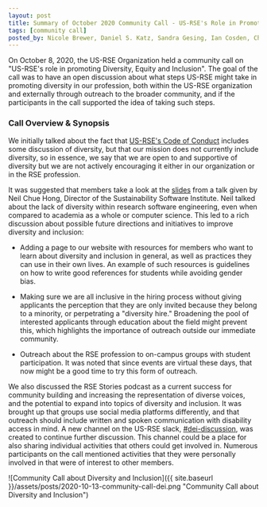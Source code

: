 ```yaml
---
layout: post
title: Summary of October 2020 Community Call - US-RSE's Role in Promoting Diversity, Equity and Inclusion
tags: [community call]
posted_by: Nicole Brewer, Daniel S. Katz, Sandra Gesing, Ian Cosden, Chris Hill
---
```


On October 8, 2020, the US-RSE Organization held a community call on "US-RSE's role in promoting Diversity, Equity and Inclusion". The goal of the call was to have an open discussion about what steps US-RSE might take in promoting diversity in our profession, both within the US-RSE organization and externally through outreach to the broader community, and if the participants in the call supported the idea of taking such steps.

### Call Overview & Synopsis

We initially talked about the fact that [US-RSE's Code of Conduct](https://us-rse.org/code-of-conduct/) includes some discussion of diversity, but that our mission does not currently include diversity, so in essence, we say that we are open to and supportive of diversity but we are not actively encouraging it either in our organization or in the RSE profession.

It was suggested that members take a look at the [slides](https://doi.org/10.6084/m9.figshare.12955094.v4) from a talk given by Neil Chue Hong, Director of the Sustainability Software Institute. Neil talked about the lack of diversity within research software engineering, even when compared to academia as a whole or computer science. This led to a rich discussion about possible future directions and initiatives to improve diversity and inclusion:

-   Adding a page to our website with resources for members who want to learn about diversity and inclusion in general, as well as practices they can use in their own lives. An example of such resources is guidelines on how to write good references for students while avoiding gender bias.

-   Making sure we are all inclusive in the hiring process without giving applicants the perception that they are only invited because they belong to a minority, or perpetrating a "diversity hire." Broadening the pool of interested applicants through education about the field might prevent this, which highlights the importance of outreach outside our immediate community.

-   Outreach about the RSE profession to on-campus groups with student participation. It was noted that since events are virtual these days, that now might be a good time to try this form of outreach.

We also discussed the RSE Stories podcast as a current success for community building and increasing the representation of diverse voices, and the potential to expand into topics of diversity and inclusion. It was brought up that groups use social media platforms differently, and that outreach should include written and spoken communication with disability access in mind. A new channel on the US-RSE slack, [\#dei-discussion](https://usrse.slack.com/archives/C01C8CJQ7AP), was created to continue further discussion. This channel could be a place for also sharing individual activities that others could get involved in. Numerous participants on the call mentioned activities that they were personally involved in that were of interest to other members.

![Community Call about Diversity and Inclusion]({{ site.baseurl }}/assets/posts/2020-10-13-community-call-dei.png "Community Call about Diversity and Inclusion")
